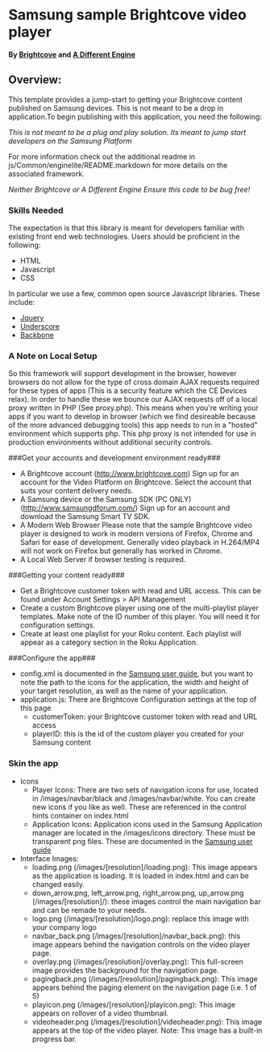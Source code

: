 # Samsung sample Brightcove video player #

**By [Brightcove](http://brightcove.com) and [A Different Engine](http://adifferentengine.com)**

## Overview: ##
This template provides a jump-start to getting your Brightcove content published on Samsung devices. This is not meant to be a drop in application.To begin publishing with this application, you need the following:

_This is not meant to be a plug and play solution. Its meant to jump start developers on the Samsung Platform_

For more information check out the additional readme in js/Common/enginelite/README.markdown for more details on the associated framework.

_Neither Brightcove or A Different Engine Ensure this code to be bug free!_

### Skills Needed ###
The expectation is that this library is meant for developers familiar with existing front end web technologies. Users should be proficient in the following:

* HTML
* Javascript 
* CSS

In particular we use a few, common open source Javascript libraries. These include:

* [Jquery](http://jquery.com/)
* [Underscore](http://documentcloud.github.com/underscore/)
* [Backbone](http://documentcloud.github.com/backbone/)


### A Note on Local Setup

So this framework will support development in the browser, however browsers do not allow for the type of cross domain AJAX requests required for these types of apps (This is a security feature which the CE Devices relax).  In order to handle these we bounce our AJAX requests off of a local proxy written in PHP (See proxy.php). This means when you're writing your apps if you want to develop in browser (which we find desireable because of the more advanced debugging tools) this app needs to run in a "hosted" environment which supports php. This php proxy is not intended for use in production environments without additional security controls.

###Get your accounts and development environment ready###

* A Brightcove account (http://www.brightcove.com)
Sign up for an account for the Video Platform on Brightcove. Select the account that suits your content delivery needs. 
* A Samsung device or the Samsung SDK (PC ONLY) (http://www.samsungdforum.com/)
Sign up for an account and download the Samsung Smart TV SDK.  
* A Modern Web Browser Please note that the sample Brightcove video player is designed to work in modern versions of Firefox, Chrome and Safari for ease of development. Generally video playback in H.264/MP4 will not work on Firefox but generally has worked in Chrome.
* A Local Web Server if browser testing is required.



###Getting your content ready###

* Get a Brightcove customer token with read and URL access. This can be found under Account Settings > API Management
* Create a custom Brightcove player using one of the multi-playlist player templates. Make note of the ID number of this player. You will need it for configuration settings.
* Create at least one playlist for your Roku content. 
    Each playlist will appear as a category section in the Roku Application. 

###Configure the app###
* config.xml is documented in the [Samsung user guide](http://www.samsungdforum.com/Guide/View/Developer_Documentation/Samsung_SmartTV_Developer_Documentation_3.0/Getting_Started/Application_Development_Process/Implementing_Your_Application_Code/Coding_Your_JavaScript_Application), but you want to note the path to the icons for the application, the width and height of your target resolution, as well as the name of your application.
* application.js: There are Brightcove Configuration settings at the top of this page 
    + customerToken: your Brightcove customer token with read and URL access
    + playerID: this is the id of the custom player you created for your Samsung content

### Skin the app ###
* Icons
    + Player Icons: There are two sets of navigation icons for use, located in /images/navbar/black and /images/navbar/white. You can create new icons if you like as well. These are referenced in the control hints container on index.html
    + Application Icons: Application icons used in the Samsung Application manager are located in the /images/icons directory. These must be transparent png files. These are documented in the [Samsung user guide](http://www.samsungdforum.com/Guide/View/Developer_Documentation/Samsung_SmartTV_Developer_Documentation_3.0/Getting_Started/Application_Development_Process/Implementing_Your_Application_Code/Coding_Your_JavaScript_Application)
* Interface Images:
    + loading.png (/images/[resolution]/loading.png): This image appears as the application is loading. It is loaded in index.html and can be changed easily.
    + down_arrow.png, left_arrow.png, right_arrow.png, up_arrow.png (/images/[resolution]/): these images control the main navigation bar and can be remade to your needs.
    + logo.png (/images/[resolution]/logo.png): replace this image with your company logo
    + navbar_back.png (/images/[resolution]/navbar_back.png): this image appears behind the navigation controls on the video player page.
    + overlay.png (/images/[resolution]/overlay.png): This full-screen image provides the background for the navigation page.
    + pagingback.png (/images/[resolution]/pagingback.png): This image appears behind the paging element on the navigation page (i.e. 1 of 5)
    + playicon.png (/images/[resolution]/playicon.png): This image appears on rollover of a video thumbnail.
    + videoheader.png (/images/[resolution]/videoheader.png): This image appears at the top of the video player. Note: This image has a built-in progress bar.

